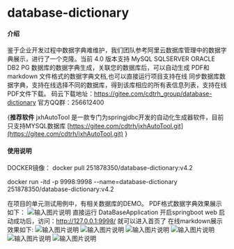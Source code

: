 # database-dictionary

#### 介绍
鉴于企业开发过程中数据字典难维护，我们团队参考阿里云数据库管理中的数据字典展示，进行了一个克隆。当前 4.0 版本支持 MySQL SQLSERVER ORACLE DB2 PG 数据库的数据字典生成，关联您的数据库后，可以自动生成 PDF和markdown 文件格式的数据字典文档,也可以直接运行项目支持在线
同步数据库数据字典，支持在线选择不同的数据库，得到该库相应的所有表信息列表，支持在线PDF文件下载。
码云下载地址：https://gitee.com/cdtrh_group/database-dictionary
官方QQ群：256612400

{**推荐软件**
 jxhAutoTool 是一款专门为springjdbc开发的自动化生成器软件，目前只支持MYSQL数据库 
 [https://gitee.com/cdtrh/jxhAutoTool.git](https://gitee.com/cdtrh/jxhAutoTool.git)
 }

#### 使用说明
DOCKER镜像：
docker pull 251878350/database-dictionary:v4.2

docker run -itd -p 9998:9998 --name=database-dictionary  251878350/database-dictionary:v4.2

在项目的单元测试用例中，有相关数据库的DEMO。
PDF格式数据字典效果展示如下：
![输入图片说明](https://images.gitee.com/uploads/images/2019/0909/165825_17d123d2_1447662.png "PDF2.png")
直接运行 DataBaseApplication 开启springboot web 启动成功后，访问：http://127.0.0.1:9998/ 就可以进入首页了
在线markdown展示效果如下:
![输入图片说明](https://images.gitee.com/uploads/images/2021/0128/100044_1c85241f_1447662.png "index.png")
![输入图片说明](https://images.gitee.com/uploads/images/2019/0909/165904_b0614670_1447662.png "web2.png")
![输入图片说明](https://images.gitee.com/uploads/images/2019/0909/165915_f047f1b8_1447662.png "v4.png")
![输入图片说明](https://images.gitee.com/uploads/images/2019/0909/165926_da6ce172_1447662.png "web3.png")
![输入图片说明](https://images.gitee.com/uploads/images/2019/0909/165938_a32c886e_1447662.png "web4.png")
![输入图片说明](https://images.gitee.com/uploads/images/2021/0128/100215_a7621fc3_1447662.png "history.png")